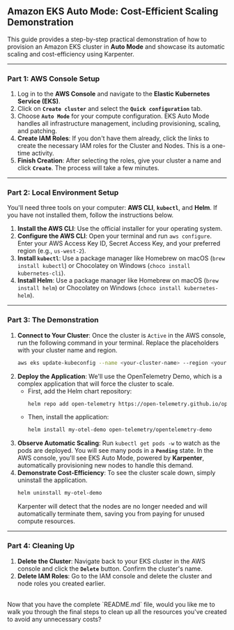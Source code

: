 ## **Amazon EKS Auto Mode: Cost-Efficient Scaling Demonstration**

This guide provides a step-by-step practical demonstration of how to provision an Amazon EKS cluster in **Auto Mode** and showcase its automatic scaling and cost-efficiency using Karpenter.

-----

### **Part 1: AWS Console Setup**

1.  Log in to the **AWS Console** and navigate to the **Elastic Kubernetes Service (EKS)**.
2.  Click on **`Create cluster`** and select the **`Quick configuration`** tab.
3.  Choose **`Auto Mode`** for your compute configuration. EKS Auto Mode handles all infrastructure management, including provisioning, scaling, and patching.
4.  **Create IAM Roles**: If you don't have them already, click the links to create the necessary IAM roles for the Cluster and Nodes. This is a one-time activity.
5.  **Finish Creation**: After selecting the roles, give your cluster a name and click **`Create`**. The process will take a few minutes.

-----

### **Part 2: Local Environment Setup**

You'll need three tools on your computer: **AWS CLI**, **`kubectl`**, and **Helm**. If you have not installed them, follow the instructions below.

1.  **Install the AWS CLI**: Use the official installer for your operating system.
2.  **Configure the AWS CLI**: Open your terminal and run `aws configure`. Enter your AWS Access Key ID, Secret Access Key, and your preferred region (e.g., `us-west-2`).
3.  **Install `kubectl`**: Use a package manager like Homebrew on macOS (`brew install kubectl`) or Chocolatey on Windows (`choco install kubernetes-cli`).
4.  **Install Helm**: Use a package manager like Homebrew on macOS (`brew install helm`) or Chocolatey on Windows (`choco install kubernetes-helm`).

-----

### **Part 3: The Demonstration**

1.  **Connect to Your Cluster**: Once the cluster is `Active` in the AWS console, run the following command in your terminal. Replace the placeholders with your cluster name and region.
    ```bash
    aws eks update-kubeconfig --name <your-cluster-name> --region <your-region>
    ```
2.  **Deploy the Application**: We'll use the OpenTelemetry Demo, which is a complex application that will force the cluster to scale.
      * First, add the Helm chart repository:
        ```bash
        helm repo add open-telemetry https://open-telemetry.github.io/opentelemetry-helm-charts
        ```
      * Then, install the application:
        ```bash
        helm install my-otel-demo open-telemetry/opentelemetry-demo
        ```
3.  **Observe Automatic Scaling**: Run `kubectl get pods -w` to watch as the pods are deployed. You will see many pods in a **`Pending`** state. In the AWS console, you'll see EKS Auto Mode, powered by **Karpenter**, automatically provisioning new nodes to handle this demand.
4.  **Demonstrate Cost-Efficiency**: To see the cluster scale down, simply uninstall the application.
    ```bash
    helm uninstall my-otel-demo
    ```
    Karpenter will detect that the nodes are no longer needed and will automatically terminate them, saving you from paying for unused compute resources.

-----

### **Part 4: Cleaning Up**

1.  **Delete the Cluster**: Navigate back to your EKS cluster in the AWS console and click the **`Delete`** button. Confirm the cluster's name.
2.  **Delete IAM Roles**: Go to the IAM console and delete the cluster and node roles you created earlier.

<br>
Now that you have the complete `README.md` file, would you like me to walk you through the final steps to clean up all the resources you&#39;ve created to avoid any unnecessary costs?